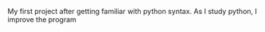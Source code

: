 My first project after getting familiar with python syntax.
As I study python, I improve the program
